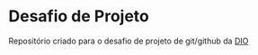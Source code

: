 # Desafio de Projeto

Repositório criado para o desafio de projeto de git/github da [DIO](https://www.dio.me/)
